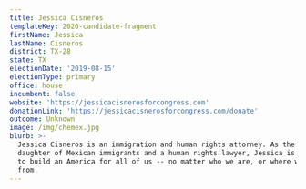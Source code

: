 ```yaml
---
title: Jessica Cisneros
templateKey: 2020-candidate-fragment
firstName: Jessica
lastName: Cisneros
district: TX-28
state: TX
electionDate: '2019-08-15'
electionType: primary
office: house
incumbent: false
website: 'https://jessicacisnerosforcongress.com'
donationLink: 'https://jessicacisnerosforcongress.com/donate'
outcome: Unknown
image: /img/chemex.jpg
blurb: >-
  Jessica Cisneros is an immigration and human rights attorney. As the proud
  daughter of Mexican immigrants and a human rights lawyer, Jessica is fighting
  to build an America for all of us -- no matter who we are, or where we come
  from.
---
```


